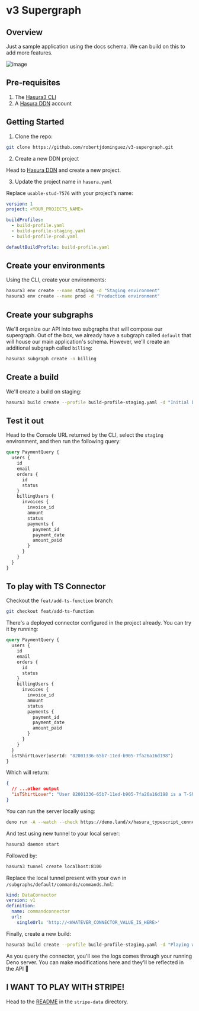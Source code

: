 # v3 Supergraph

## Overview

Just a sample application using the docs schema. We can build on this to add more features.

![image](https://github.com/robertjdominguez/v3-supergraph/assets/24390149/74f580f1-45c5-4cdd-9cbe-6768e6723a4b)

## Pre-requisites

1. The [Hasura3 CLI](https://hasura.io/docs/3.0/cli/overview/)
2. A [Hasura DDN](https://console.hasura.io) account

## Getting Started

1. Clone the repo:

```bash
git clone https://github.com/robertjdominguez/v3-supergraph.git
```

2. Create a new DDN project

Head to [Hasura DDN](https://console.hasura.io) and create a new project.

3. Update the project name in `hasura.yaml`

Replace `usable-stud-7576` with your project's name:

```yaml
version: 1
project: <YOUR_PROJECTS_NAME>

buildProfiles:
  - build-profile.yaml
  - build-profile-staging.yaml
  - build-profile-prod.yaml

defaultBuildProfile: build-profile.yaml
```

## Create your environments

Using the CLI, create your environments:

```bash
hasura3 env create --name staging -d "Staging environment"
hasura3 env create --name prod -d "Production environment"
```

## Create your subgraphs

We'll organize our API into two subgraphs that will compose our supergraph. Out of the box, we already have a subgraph
called `default` that will house our main application's schema. However, we'll create an additional subgraph called
`billing`:

```bash
hasura3 subgraph create -n billing
```

## Create a build

We'll create a build on staging:

```bash
hasura3 build create --profile build-profile-staging.yaml -d "Initial build on staging"
```

## Test it out

Head to the Console URL returned by the CLI, select the `staging` environment, and then run the following query:

```graphql
query PaymentQuery {
  users {
    id
    email
    orders {
      id
      status
    }
    billingUsers {
      invoices {
        invoice_id
        amount
        status
        payments {
          payment_id
          payment_date
          amount_paid
        }
      }
    }
  }
}
```

## To play with TS Connector

Checkout the `feat/add-ts-function` branch:

```bash
git checkout feat/add-ts-function
```

There's a deployed connector configured in the project already. You can try it by running:

```graphql
query PaymentQuery {
  users {
    id
    email
    orders {
      id
      status
    }
    billingUsers {
      invoices {
        invoice_id
        amount
        status
        payments {
          payment_id
          payment_date
          amount_paid
        }
      }
    }
  }
  isTShirtLover(userId: "82001336-65b7-11ed-b905-7fa26a16d198")
}
```

Which will return:

```json
{
  // ...other output
  "isTShirtLover": "User 82001336-65b7-11ed-b905-7fa26a16d198 is a T-Shirt lover!"
}
```

You can run the server locally using:

```bash
deno run -A --watch --check https://deno.land/x/hasura_typescript_connector/mod.ts serve --configuration ./config.json
```

And test using new tunnel to your local server:

```bash
hasura3 daemon start
```

Followed by:

```bash
hasura3 tunnel create localhost:8100
```

Replace the local tunnel present with your own in `/subgraphs/default/commands/commands.hml`:

```yaml
kind: DataConnector
version: v1
definition:
  name: commandconnector
  url:
    singleUrl: 'http://<WHATEVER_CONNECTOR_VALUE_IS_HERE>'
```

Finally, create a new build:

```bash
hasura3 build create --profile build-profile-staging.yaml -d "Playing with the TS connector"
```

As you query the connector, you'll see the logs comes through your running Deno server. You can make modifications here
and they'll be reflected in the API 🎉

## I WANT TO PLAY WITH STRIPE!

Head to the [README](/stripe-data/README.md) in the `stripe-data` directory.
